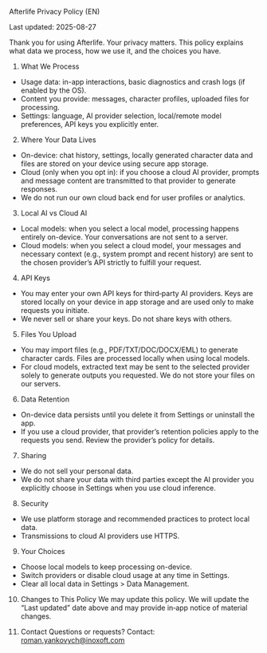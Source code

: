 Afterlife Privacy Policy (EN)

Last updated: 2025-08-27

Thank you for using Afterlife. Your privacy matters. This policy explains what data we process, how we use it, and the choices you have.

1. What We Process
- Usage data: in-app interactions, basic diagnostics and crash logs (if enabled by the OS).
- Content you provide: messages, character profiles, uploaded files for processing.
- Settings: language, AI provider selection, local/remote model preferences, API keys you explicitly enter.

2. Where Your Data Lives
- On-device: chat history, settings, locally generated character data and files are stored on your device using secure app storage.
- Cloud (only when you opt in): if you choose a cloud AI provider, prompts and message content are transmitted to that provider to generate responses.
- We do not run our own cloud back end for user profiles or analytics.

3. Local AI vs Cloud AI
- Local models: when you select a local model, processing happens entirely on-device. Your conversations are not sent to a server.
- Cloud models: when you select a cloud model, your messages and necessary context (e.g., system prompt and recent history) are sent to the chosen provider’s API strictly to fulfill your request.

4. API Keys
- You may enter your own API keys for third‑party AI providers. Keys are stored locally on your device in app storage and are used only to make requests you initiate.
- We never sell or share your keys. Do not share keys with others.

5. Files You Upload
- You may import files (e.g., PDF/TXT/DOC/DOCX/EML) to generate character cards. Files are processed locally when using local models.
- For cloud models, extracted text may be sent to the selected provider solely to generate outputs you requested. We do not store your files on our servers.

6. Data Retention
- On-device data persists until you delete it from Settings or uninstall the app.
- If you use a cloud provider, that provider’s retention policies apply to the requests you send. Review the provider’s policy for details.

7. Sharing
- We do not sell your personal data.
- We do not share your data with third parties except the AI provider you explicitly choose in Settings when you use cloud inference.

8. Security
- We use platform storage and recommended practices to protect local data.
- Transmissions to cloud AI providers use HTTPS.

9. Your Choices
- Choose local models to keep processing on-device.
- Switch providers or disable cloud usage at any time in Settings.
- Clear all local data in Settings > Data Management.

10. Changes to This Policy
We may update this policy. We will update the “Last updated” date above and may provide in‑app notice of material changes.

11. Contact
Questions or requests? Contact: roman.yankovych@inoxoft.com


